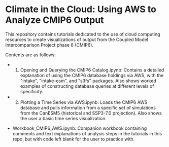 # Climate in the Cloud: Using AWS to Analyze CMIP6 Output

This repository contains tutorials dedicated to the use of cloud computing resources to create visualizations of output from the Coupled Model Intercomparison Project phase 6 (CMIP6).

Contents are as follows:

- 1. Opening and Querying the CMIP6 Catalog.ipynb: Contains a detailed explanation of using the CMIP6 database holdings via AWS, with the "intake", "intake-esm", and "s3fs" packages. Also shows worked examples of constructing database queries at different levels of specificity.

- 2. Plotting a Time Series via AWS.ipynb: Loads the CMIP6 AWS database and pulls information from a specific set of simulations  from the CanESM5 (historical and SSP3-7.0 projection). Also shows the user a basic time series visualization.

- Workbook_CMIP6_AWS.ipynb: Companion workbook containing comments and text explanations of analysis steps in the tutorials in this repo, but with code left blank for the user to practice with.
